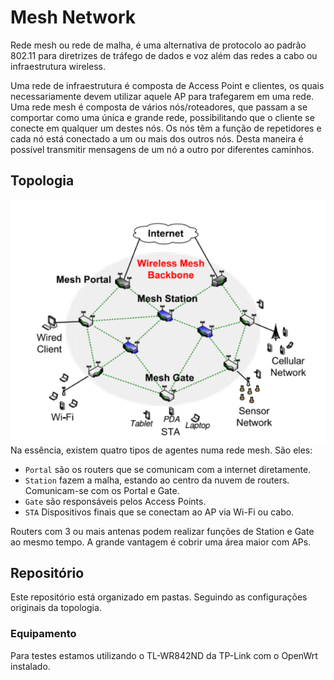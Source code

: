 # Mesh Network
Rede mesh ou rede de malha, é uma alternativa de protocolo ao padrão 802.11 para diretrizes de tráfego de dados e voz além das redes a cabo ou infraestrutura wireless.

Uma rede de infraestrutura é composta de Access Point e clientes, os quais necessariamente devem utilizar aquele AP para trafegarem em uma rede. Uma rede mesh é composta de vários nós/roteadores, que passam a se comportar como uma única e grande rede, possibilitando que o cliente se conecte em qualquer um destes nós. Os nós têm a função de repetidores e cada nó está conectado a um ou mais dos outros nós. Desta maneira é possível transmitir mensagens de um nó a outro por diferentes caminhos.

## Topologia
![Topologia Mesh](mesh.png)
Na essência, existem quatro tipos de agentes numa rede mesh. São eles:
* `Portal` são os routers que se comunicam com a internet diretamente.
* `Station` fazem a malha, estando ao centro da nuvem de routers. Comunicam-se com os Portal e Gate.
* `Gate` são responsáveis pelos Access Points.
* `STA` Dispositivos finais que se conectam ao AP via Wi-Fi ou cabo.

Routers com 3 ou mais antenas podem realizar funções de Station e Gate ao mesmo tempo. A grande vantagem é cobrir uma área maior com APs.

## Repositório
Este repositório está organizado em pastas. Seguindo as configurações originais da topologia.

### Equipamento
Para testes estamos utilizando o TL-WR842ND da TP-Link com o OpenWrt instalado.
